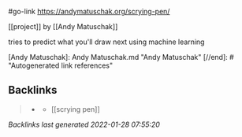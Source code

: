 #go-link https://andymatuschak.org/scrying-pen/

[[project]] by [[Andy Matuschak]]

tries to predict what you'll draw next using machine learning

[//begin]: # "Autogenerated link references for markdown compatibility"
[Andy Matuschak]: Andy Matuschak.md "Andy Matuschak"
[//end]: # "Autogenerated link references"

## Backlinks

> - [](2021-01-11.md)
>   - [[scrying pen]]

_Backlinks last generated 2022-01-28 07:55:20_
